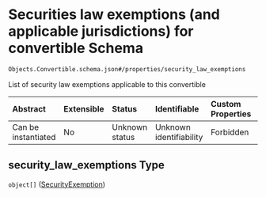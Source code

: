 # Securities law exemptions (and applicable jurisdictions) for convertible Schema

```txt
Objects.Convertible.schema.json#/properties/security_law_exemptions
```

List of security law exemptions applicable to this convertible

| Abstract            | Extensible | Status         | Identifiable            | Custom Properties | Additional Properties | Access Restrictions | Defined In                                                                            |
| :------------------ | :--------- | :------------- | :---------------------- | :---------------- | :-------------------- | :------------------ | :------------------------------------------------------------------------------------ |
| Can be instantiated | No         | Unknown status | Unknown identifiability | Forbidden         | Allowed               | none                | [Convertible.schema.json*](../objects/Convertible.schema.json "open original schema") |

## security_law_exemptions Type

`object[]` ([SecurityExemption](convertible-properties-securities-law-exemptions-and-applicable-jurisdictions-for-convertible-securityexemption.md))
